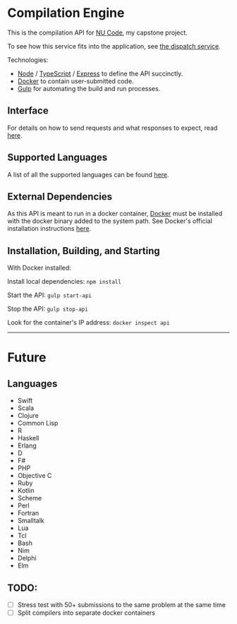 # Compilation Engine

This is the compilation API for [NU Code](http://code.neumont.edu/), my capstone project.

To see how this service fits into the application, see
[the dispatch service](https://github.com/Tahler/nu-code-dispatch).

Technologies:
- [Node](https://nodejs.org/en/) / [TypeScript](https://www.typescriptlang.org/) / [Express](http://expressjs.com/) to define the API succinctly.
- [Docker](https://www.docker.com/) to contain user-submitted code.
- [Gulp](http://gulpjs.com/) for automating the build and run processes.

## Interface

For details on how to send requests and what responses to expect, read
[here](https://github.com/Tahler/capstone-api/blob/master/doc/api.md).

## Supported Languages

A list of all the supported languages can be found
[here](https://github.com/Tahler/capstone-api/blob/master/doc/supported-languages.md).

## External Dependencies

As this API is meant to run in a docker container, [Docker](https://www.docker.com/) must be
installed with the docker binary added to the system path. See Docker's official installation
instructions [here](https://docs.docker.com/engine/installation/).

## Installation, Building, and Starting

With Docker installed:

Install local dependencies: `npm install`

Start the API: `gulp start-api`

Stop the API: `gulp stop-api`

Look for the container's IP address: `docker inspect api`

--------------------------------------------------------------------------------

# Future

## Languages

- Swift
- Scala
- Clojure
- Common Lisp
- R
- Haskell
- Erlang
- D
- F#
- PHP
- Objective C
- Ruby
- Kotlin
- Scheme
- Perl
- Fortran
- Smalltalk
- Lua
- Tcl
- Bash
- Nim
- Delphi
- Elm

## TODO:

- [ ] Stress test with 50+ submissions to the same problem at the same time
- [ ] Split compilers into separate docker containers
